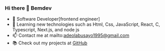 ### Hi there 👋 Bemdev
- 👋 Software Developer[frontend engineer]
- 🌱 Learning new technologies such as Html, Css, JavaScript, React, C, Typescript, Next.js, and node js
- 📫 Contact me at mailto:adeolabusayo1995@gmail.com
- 📚 Check out my projects at [GitHub](https://github.com/Bemdev)

<!--
**Adebemdev/Adebemdev** is a ✨ _special_ ✨ repository because its `README.md` (this file) appears on your GitHub profile.

Here are some ideas to get you started:

- 🔭 I’m currently working on ...
- 🌱 I’m currently learning ...
- 👯 I’m looking to collaborate on ...
- 🤔 I’m looking for help with ...
- 💬 Ask me about ...
- 📫 How to reach me: ...
- 😄 Pronouns: ...
- ⚡ Fun fact: ...
-->
